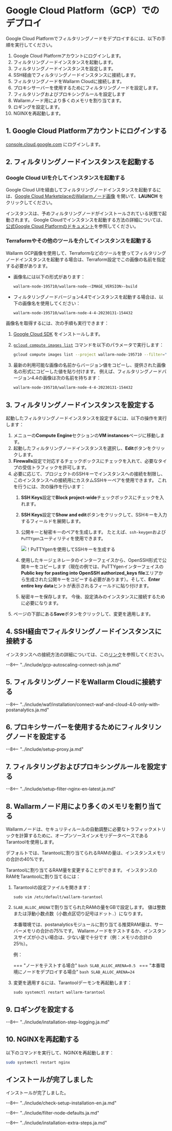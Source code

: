 [link-launch-instance]:     https://cloud.google.com/deep-learning-vm/docs/quickstart-marketplace
[img-ssh-key-generation]:       ../images/installation-gcp/common/ssh-key-generation.png
[versioning-policy]:            ../updating-migrating/versioning-policy.md#version-list
[installation-instr-latest]:    /admin-en/installation-gcp-en/
[img-wl-console-users]:         ../images/check-user-no-2fa.png
[img-create-wallarm-node]:      ../images/user-guides/nodes/create-cloud-node.png
[deployment-platform-docs]:    ../installation/supported-deployment-options.md

# Google Cloud Platform（GCP）でのデプロイ

Google Cloud Platformでフィルタリングノードをデプロイするには、以下の手順を実行してください。

1. Google Cloud Platformアカウントにログインします。
2. フィルタリングノードインスタンスを起動します。
3. フィルタリングノードインスタンスを設定します。
4. SSH経由でフィルタリングノードインスタンスに接続します。
5. フィルタリングノードをWallarm Cloudに接続します。
6. プロキシサーバーを使用するためにフィルタリングノードを設定します。
7. フィルタリングおよびプロキシングルールを設定します
8. Wallarmノード用により多くのメモリを割り当てます。
9. ロギングを設定します。
10. NGINXを再起動します。

## 1. Google Cloud Platformアカウントにログインする

[console.cloud.google.com](https://console.cloud.google.com/) にログインします。

## 2. フィルタリングノードインスタンスを起動する

### Google Cloud UIを介してインスタンスを起動する

Google Cloud UIを経由してフィルタリングノードインスタンスを起動するには、[Google Cloud MarketplaceのWallarmノード画像](https://console.cloud.google.com/launcher/details/wallarm-node-195710/wallarm-node) を開いて、**LAUNCH** をクリックしてください。

インスタンスは、予めフィルタリングノードがインストールされている状態で起動されます。 Google Cloudでインスタンスを起動する方法の詳細については、[公式Google Cloud Platformのドキュメント][link-launch-instance]を参照してください。

### Terraformやその他のツールを介してインスタンスを起動する

Wallarm GCP画像を使用して、Terraformなどのツールを使ってフィルタリングノードインスタンスを起動する場合は、Terraform設定でこの画像の名前を指定する必要があります。

* 画像名には以下の形式があります：

    ```bash
    wallarm-node-195710/wallarm-node-<IMAGE_VERSION>-build
    ```
* フィルタリングノードバージョン4.4でインスタンスを起動する場合は、以下の画像名を使用してください：

    ```bash
    wallarm-node-195710/wallarm-node-4-4-20230131-154432
    ```

画像名を取得するには、次の手順も実行できます：

1. [Google Cloud SDK](https://cloud.google.com/sdk/docs/install) をインストールします。
2. [`gcloud compute images list`](https://cloud.google.com/sdk/gcloud/reference/compute/images/list) コマンドを以下のパラメータで実行します：

    ```bash
    gcloud compute images list --project wallarm-node-195710 --filter="name~'wallarm-node-4-4-*'" --no-standard-images
    ```
3. 最新の利用可能な画像の名前からバージョン値をコピーし、提供された画像名の形式にコピーした値を貼り付けます。 例えば、フィルタリングノードバージョン4.4の画像は次の名前を持ちます：

    ```bash
    wallarm-node-195710/wallarm-node-4-4-20230131-154432
    ```

## 3. フィルタリングノードインスタンスを設定する

起動したフィルタリングノードインスタンスを設定するには、以下の操作を実行します：

1. メニューの**Compute Engine**セクションの**VM instances**ページに移動します。
2. 起動したフィルタリングノードインスタンスを選択し、**Edit**ボタンをクリックします。
3. **Firewalls**設定で対応するチェックボックスにチェックを入れて、必要なタイプの受信トラフィックを許可します。
4. 必要に応じて、プロジェクトのSSHキーでインスタンスへの接続を制限し、このインスタンスへの接続用にカスタムSSHキーペアを使用できます。 これを行うには、次の操作を行います：
    1. **SSH Keys**設定で**Block project-wide**チェックボックスにチェックを入れます。
    2. **SSH Keys**設定で**Show and edit**ボタンをクリックして、SSHキーを入力するフィールドを展開します。
    3. 公開キーと秘密キーのペアを生成します。 たとえば、`ssh-keygen`および`PuTTYgen`ユーティリティを使用できます。
       
        ![！PuTTYgenを使用してSSHキーを生成する][img-ssh-key-generation]
    4. 使用したキージェネレータのインターフェイスから、OpenSSH形式で公開キーをコピーします（現在の例では、PuTTYgenインターフェイスの**Public key for pasting into OpenSSH authorized_keys file**エリアから生成された公開キーをコピーする必要があります）。そして、**Enter entire key data**ヒントが表示されるフィールドに貼り付けます。
    5. 秘密キーを保存します。 今後、設定済みのインスタンスに接続するために必要になります。
5. ページの下部にある**Save**ボタンをクリックして、変更を適用します。

## 4. SSH経由でフィルタリングノードインスタンスに接続する

インスタンスへの接続方法の詳細については、この[リンク](https://cloud.google.com/compute/docs/instances/connecting-to-instance)を参照してください。

--8<-- "../include/gcp-autoscaling-connect-ssh.ja.md"

## 5. フィルタリングノードをWallarm Cloudに接続する

--8<-- "../include/waf/installation/connect-waf-and-cloud-4.0-only-with-postanalytics.ja.md"

## 6. プロキシサーバーを使用するためにフィルタリングノードを設定する

--8<-- "../include/setup-proxy.ja.md"

## 7. フィルタリングおよびプロキシングルールを設定する

--8<-- "../include/setup-filter-nginx-en-latest.ja.md"

## 8. Wallarmノード用により多くのメモリを割り当てる

Wallarmノードは、セキュリティルールの自動調整に必要なトラフィックメトリックを計算するために、オープンソースインメモリデータベースであるTarantoolを使用します。

デフォルトでは、Tarantoolに割り当てられるRAMの量は、インスタンスメモリの合計の40%です。

Tarantoolに割り当てるRAM量を変更することができます。 インスタンスのRAMをTarantoolに割り当てるには：

1. Tarantoolの設定ファイルを開きます：

    ```
    sudo vim /etc/default/wallarm-tarantool
    ```

2. `SLAB_ALLOC_ARENA`で割り当てられたRAMの量をGBで設定します。 値は整数または浮動小数点数（小数点区切り記号はドット`.`）になります。
    
    本番環境では、postanalyticsモジュールに割り当てる推奨RAM量は、サーバーメモリの合計の75%です。 Wallarmノードをテストするか、インスタンスサイズが小さい場合は、少ない量で十分です（例：メモリの合計の25％）。

    例：

    === "ノードをテストする場合"
        ```bash
        SLAB_ALLOC_ARENA=0.5
        ```
    === "本番環境にノードをデプロイする場合"
        ```bash
        SLAB_ALLOC_ARENA=24
        ```
3. 変更を適用するには、Tarantoolデーモンを再起動します：

    ```
    sudo systemctl restart wallarm-tarantool
    ```

## 9. ロギングを設定する

--8<-- "../include/installation-step-logging.ja.md"

## 10. NGINXを再起動する

以下のコマンドを実行して、NGINXを再起動します：

```bash
sudo systemctl restart nginx
```

## インストールが完了しました

インストールが完了しました。

--8<-- "../include/check-setup-installation-en.ja.md"

--8<-- "../include/filter-node-defaults.ja.md"

--8<-- "../include/installation-extra-steps.ja.md"